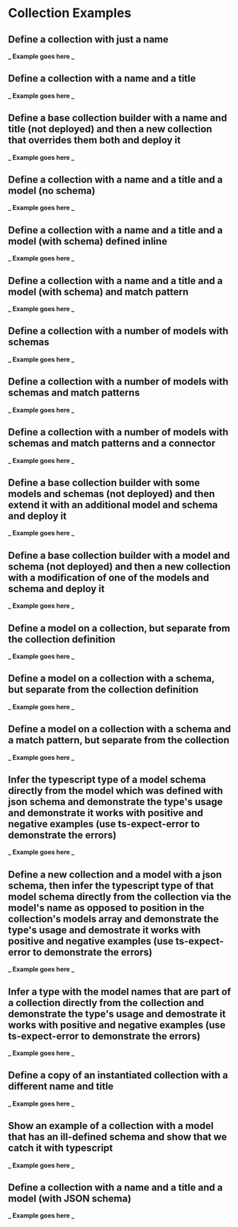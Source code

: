 # Collection Examples

## Define a collection with just a name

**_ Example goes here _**

## Define a collection with a name and a title

**_ Example goes here _**

## Define a base collection builder with a name and title (not deployed) and then a new collection that overrides them both and deploy it

**_ Example goes here _**

## Define a collection with a name and a title and a model (no schema)

**_ Example goes here _**

## Define a collection with a name and a title and a model (with schema) defined inline

**_ Example goes here _**

## Define a collection with a name and a title and a model (with schema) and match pattern

**_ Example goes here _**

## Define a collection with a number of models with schemas

**_ Example goes here _**

## Define a collection with a number of models with schemas and match patterns

**_ Example goes here _**

## Define a collection with a number of models with schemas and match patterns and a connector

**_ Example goes here _**

## Define a base collection builder with some models and schemas (not deployed) and then extend it with an additional model and schema and deploy it

**_ Example goes here _**

## Define a base collection builder with a model and schema (not deployed) and then a new collection with a modification of one of the models and schema and deploy it

**_ Example goes here _**

## Define a model on a collection, but separate from the collection definition

**_ Example goes here _**

## Define a model on a collection with a schema, but separate from the collection definition

**_ Example goes here _**

## Define a model on a collection with a schema and a match pattern, but separate from the collection

**_ Example goes here _**

## Infer the typescript type of a model schema directly from the model which was defined with json schema and demonstrate the type's usage and demonstrate it works with positive and negative examples (use ts-expect-error to demonstrate the errors)

**_ Example goes here _**

## Define a new collection and a model with a json schema, then infer the typescript type of that model schema directly from the collection via the model's name as opposed to position in the collection's models array and demonstrate the type's usage and demostrate it works with positive and negative examples (use ts-expect-error to demonstrate the errors)

**_ Example goes here _**

## Infer a type with the model names that are part of a collection directly from the collection and demonstrate the type's usage and demostrate it works with positive and negative examples (use ts-expect-error to demonstrate the errors)

**_ Example goes here _**

## Define a copy of an instantiated collection with a different name and title

**_ Example goes here _**

## Show an example of a collection with a model that has an ill-defined schema and show that we catch it with typescript

**_ Example goes here _**

## Define a collection with a name and a title and a model (with JSON schema)

**_ Example goes here _**
